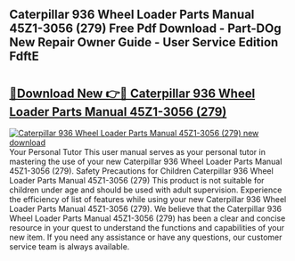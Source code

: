 ## Caterpillar 936 Wheel Loader Parts Manual 45Z1-3056 (279) Free Pdf Download - Part-DOg New Repair Owner Guide - User Service Edition FdftE

# <h2><a href="http://bc62291.oget.top/?id=Caterpillar+936+Wheel+Loader+Parts+Manual+45Z1-3056+(279)">🔗Download New 👉🔴 Caterpillar 936 Wheel Loader Parts Manual 45Z1-3056 (279)</a></h2>

[![Caterpillar 936 Wheel Loader Parts Manual 45Z1-3056 (279) new download](https://i.imgur.com/5g1atiW.png)](http://bc62291.oget.top/?id=Caterpillar+936+Wheel+Loader+Parts+Manual+45Z1-3056+(279))
Your Personal Tutor This user manual serves as your personal tutor in mastering the use of your new Caterpillar 936 Wheel Loader Parts Manual 45Z1-3056 (279). Safety Precautions for Children Caterpillar 936 Wheel Loader Parts Manual 45Z1-3056 (279) This product is not suitable for children under age and should be used with adult supervision. Experience the efficiency of list of features while using your new Caterpillar 936 Wheel Loader Parts Manual 45Z1-3056 (279). We believe that the Caterpillar 936 Wheel Loader Parts Manual 45Z1-3056 (279) has been a clear and concise resource in your quest to understand the functions and capabilities of your new item. If you need any assistance or have any questions, our customer service team is always available.
